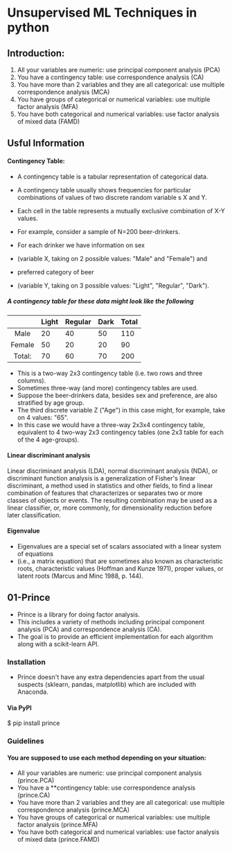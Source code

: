 # Unsupervised ML Techniques in python

## Introduction:
1. All your variables are numeric: use principal component analysis (PCA)
2. You have a contingency table: use correspondence analysis (CA)
3. You have more than 2 variables and they are all categorical: use multiple correspondence analysis (MCA)
4. You have groups of categorical or numerical variables: use multiple factor analysis (MFA)
5. You have both categorical and numerical variables: use factor analysis of mixed data (FAMD)

## Usful Information 
#### Contingency Table:
- A contingency table is a tabular representation of categorical data.
- A contingency table usually shows frequencies for particular combinations of values of two discrete random variable s X and Y. 
- Each cell in the table represents a mutually exclusive combination of X-Y values.

- For example, consider a sample of N=200 beer-drinkers. 
- For each drinker we have information on sex 
- (variable X, taking on 2 possible values: "Male" and "Female") and 
- preferred category of beer 
- (variable Y, taking on 3 possible values: "Light", "Regular", "Dark"). 
##### A contingency table for these data might look like the following

|        	| Light 	| Regular 	| Dark 	| Total 	|
|:------:	|-------	|---------	|------	|-------	|
| Male   	| 20    	| 40      	| 50   	| 110   	|
| Female 	| 50    	| 20      	| 20   	| 90    	|
| Total: 	| 70    	| 60      	| 70   	| 200   	|

- This is a two-way 2x3 contingency table (i.e. two rows and three columns).
- Sometimes three-way (and more) contingency tables are used. 
- Suppose the beer-drinkers data, besides sex and preference, are also stratified by age group. 
- The third discrete variable Z ("Age") in this case might, for example, take on 4 values: "65".
- In this case we would have a three-way 2x3x4 contingency table, equivalent to 4 two-way 2x3 contingency tables (one 2x3 table for each of the 4 age-groups).

#### Linear discriminant analysis
Linear discriminant analysis (LDA), normal discriminant analysis (NDA), or discriminant function analysis is a generalization of Fisher's linear discriminant, a method used in statistics and other fields, to find a linear combination of features that characterizes or separates two or more classes of objects or events. The resulting combination may be used as a linear classifier, or, more commonly, for dimensionality reduction before later classification.

#### Eigenvalue
- Eigenvalues are a special set of scalars associated with a linear system of equations 
- (i.e., a matrix equation) that are sometimes also known as characteristic roots, characteristic values (Hoffman and Kunze 1971), proper values, or latent roots (Marcus and Minc 1988, p. 144).


## 01-Prince
- Prince is a library for doing factor analysis. 
- This includes a variety of methods including principal component analysis (PCA) and correspondence analysis (CA). 
- The goal is to provide an efficient implementation for each algorithm along with a scikit-learn API.

### Installation
- Prince doesn't have any extra dependencies apart from the usual suspects (sklearn, pandas, matplotlib) which are included with Anaconda.

#### Via PyPI
$ pip install prince

### Guidelines

#### You are supposed to use each method depending on your situation:
- All your variables are numeric: use principal component analysis (prince.PCA)
- You have a **contingency table: use correspondence analysis (prince.CA)
- You have more than 2 variables and they are all categorical: use multiple correspondence analysis (prince.MCA)
- You have groups of categorical or numerical variables: use multiple factor analysis (prince.MFA)
- You have both categorical and numerical variables: use factor analysis of mixed data (prince.FAMD)
